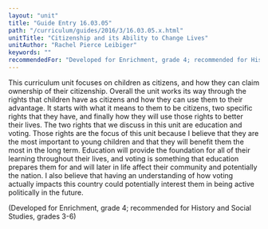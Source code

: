 ```yaml
---
layout: "unit"
title: "Guide Entry 16.03.05"
path: "/curriculum/guides/2016/3/16.03.05.x.html"
unitTitle: "Citizenship and its Ability to Change Lives"
unitAuthor: "Rachel Pierce Leibiger"
keywords: ""
recommendedFor: "Developed for Enrichment, grade 4; recommended for History, Social Studies, grades 3-6"
---
```

<main>
<p>
This curriculum unit focuses on children as citizens, and how they can claim ownership of their citizenship. Overall the unit works its way through the rights that children have as citizens and how they can use them to their advantage. It starts with what it means to them to be citizens, two specific rights that they have, and finally how they will use those rights to better their lives. The two rights that we discuss in this unit are education and voting. Those rights are the focus of this unit because I believe that they are the most important to young children and that they will benefit them the most in the long term. Education will provide the foundation for all of their learning throughout their lives, and voting is something that education prepares them for and will later in life affect their community and potentially the nation. I also believe that having an understanding of how voting actually impacts this country could potentially interest them in being active politically in the future.
</p>
<p>
(Developed for Enrichment, grade 4; recommended for History and Social Studies, grades 3-6)
</p>
</main>